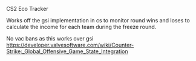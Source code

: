 CS2 Eco Tracker

Works off the gsi implementation in cs to monitor round wins and loses to calculate the income for each team during the freeze round.

No vac bans as this works over gsi https://developer.valvesoftware.com/wiki/Counter-Strike:_Global_Offensive_Game_State_Integration
